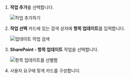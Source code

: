 1. **작업 추가**를 선택합니다.
   
    ![작업 추가하기](includes/media/modern-approvals/add-update-item-action.png)
2. **작업 선택** 카드에 있는 검색 상자에 **항목 업데이트**를 입력합니다.
   
    ![업데이트 작업 검색](includes/media/modern-approvals/search-update-item-rejected.png)
3. **SharePoint - 항목 업데이트** 작업을 선택합니다.
   
    ![항목 업데이트를 선별함](includes/media/modern-approvals/select-update-item-no.png)
4. 사용자 요구에 맞게 카드를 구성합니다.

